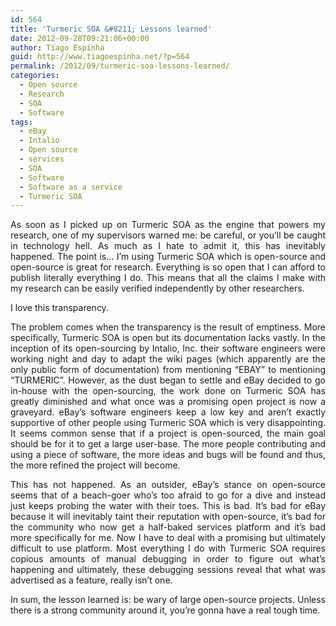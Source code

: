 ```yaml
---
id: 564
title: 'Turmeric SOA &#8211; Lessons learned'
date: 2012-09-28T09:21:06+00:00
author: Tiago Espinha
guid: http://www.tiagoespinha.net/?p=564
permalink: /2012/09/turmeric-soa-lessons-learned/
categories:
  - Open source
  - Research
  - SOA
  - Software
tags:
  - eBay
  - Intalio
  - Open source
  - services
  - SOA
  - Software
  - Software as a service
  - Turmeric SOA
---
```

<p style="text-align: justify;">
  As soon as I picked up on Turmeric SOA as the engine that powers my research, one of my supervisors warned me: be careful, or you&#8217;ll be caught in technology hell. As much as I hate to admit it, this has inevitably happened. The point is&#8230; I&#8217;m using Turmeric SOA which is open-source and open-source is great for research. Everything is so open that I can afford to publish literally everything I do. This means that all the claims I make with my research can be easily verified independently by other researchers.
</p>

<p style="text-align: justify;">
  I love this transparency.
</p>

<p style="text-align: justify;">
  The problem comes when the transparency is the result of emptiness. More specifically, Turmeric SOA is open but its documentation lacks vastly. In the inception of its open-sourcing by Intalio, Inc. their software engineers were working night and day to adapt the wiki pages (which apparently are the only public form of documentation) from mentioning &#8220;EBAY&#8221; to mentioning &#8220;TURMERIC&#8221;. However, as the dust began to settle and eBay decided to go in-house with the open-sourcing, the work done on Turmeric SOA has greatly diminished and what once was a promising open project is now a graveyard. eBay&#8217;s software engineers keep a low key and aren&#8217;t exactly supportive of other people using Turmeric SOA which is very disappointing. It seems common sense that if a project is open-sourced, the main goal should be for it to get a large user-base. The more people contributing and using a piece of software, the more ideas and bugs will be found and thus, the more refined the project will become.
</p>

<p style="text-align: justify;">
  This has not happened. As an outsider, eBay&#8217;s stance on open-source seems that of a beach-goer who&#8217;s too afraid to go for a dive and instead just keeps probing the water with their toes. This is bad. It&#8217;s bad for eBay because it will inevitably taint their reputation with open-source, it&#8217;s bad for the community who now get a half-baked services platform and it&#8217;s bad more specifically for me. Now I have to deal with a promising but ultimately difficult to use platform. Most everything I do with Turmeric SOA requires copious amounts of manual debugging in order to figure out what&#8217;s happening and ultimately, these debugging sessions reveal that what was advertised as a feature, really isn&#8217;t one.
</p>

<p style="text-align: justify;">
  In sum, the lesson learned is: be wary of large open-source projects. Unless there is a strong community around it, you&#8217;re gonna have a real tough time.
</p>